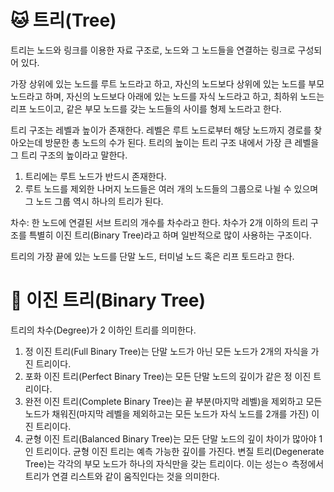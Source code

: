 # :cat: 트리(Tree)
트리는 노드와 링크를 이용한 자료 구조로, 노드와 그 노드들을 연결하는 링크로 구성되어 있다.

가장 상위에 있는 노드를 루트 노드라고 하고, 자신의 노드보다 상위에 있는 노드를 부모 노드라고 하며, 자신의 노드보다 아래에 있는 노드를 자식 노드라고 하고, 최하위 노드는 리프 노드이고, 같은 부모 노드를 갖는 노드들의 사이를 형제 노드라고 한다.

트리 구조는 레벨과 높이가 존재한다. 레벨은 루트 노드로부터 해당 노드까지 경로를 찾아오는데 방문한 총 노드의 수가 된다. 트리의 높이는 트리 구조 내에서 가장 큰 레벨을 그 트리 구조의 높이라고 말한다.

1. 트리에는 루트 노드가 반드시 존재한다.
2. 루트 노드를 제외한 나머지 노드들은 여러 개의 노드들의 그룹으로 나뉠 수 있으며 그 노드 그룹 역시 하나의 트리가 된다.

차수: 한 노드에 연결된 서브 트리의 개수를 차수라고 한다. 차수가 2개 이하의 트리 구조를 특별히 이진 트리(Binary Tree)라고 하며 일반적으로 많이 사용하는 구조이다.

트리의 가장 끝에 있는 노드를 단말 노드, 터미널 노드 혹은 리프 토드라고 한다.

# :dog: 이진 트리(Binary Tree)
트리의 차수(Degree)가 2 이하인 트리를 의미한다.

1. 정 이진 트리(Full Binary Tree)는 단말 노드가 아닌 모든 노드가 2개의 자식을 가진 트리이다.
2. 포화 이진 트리(Perfect Binary Tree)는 모든 단말 노드의 깊이가 같은 정 이진 트리이다.
3. 완전 이진 트리(Complete Binary Tree)는 끝 부분(마지막 레벨)을 제외하고 모든 노드가 채워진(마지막 레벨을 제외하고는 모든 노드가 자식 노드를 2개를 가진) 이진 트리이다.
4. 균형 이진 트리(Balanced Binary Tree)는 모든 단말 노드의 깊이 차이가 많아야 1인 트리이다. 균형 이진 트리는 예측 가능한 깊이를 가진다. 변질 트리(Degenerate Tree)는 각각의 부모 노드가 하나의 자식만을 갖는 트리이다. 이는 성는ㅇ 측정에서 트리가 연결 리스트와 같이 움직인다는 것을 의미한다.
